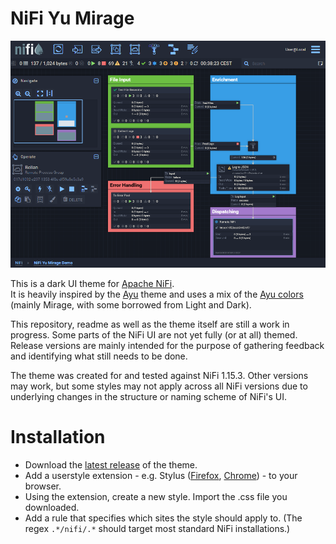 # NiFi Yu Mirage

![Theme preview](https://github.com/TsukaYuriko/nifi-yu-mirage/blob/master/preview.png)

This is a dark UI theme for [Apache NiFi](https://github.com/apache/nifi).  
It is heavily inspired by the [Ayu](https://github.com/ayu-theme) theme and uses a mix of the
[Ayu colors](https://github.com/ayu-theme/ayu-colors) (mainly Mirage, with some borrowed from Light and Dark).

This repository, readme as well as the theme itself are still a work in progress. Some parts of the NiFi UI are not yet fully (or at all) themed.  
Release versions are mainly intended for the purpose of gathering feedback and identifying what still needs to be done.

The theme was created for and tested against NiFi 1.15.3. Other versions may work, but some styles may not apply across all NiFi versions
due to underlying changes in the structure or naming scheme of NiFi's UI.

# Installation

- Download the [latest release](https://github.com/TsukaYuriko/nifi-yu-mirage/releases) of the theme.
- Add a userstyle extension - e.g. Stylus ([Firefox](https://addons.mozilla.org/en-US/firefox/addon/styl-us/), [Chrome](https://chrome.google.com/webstore/detail/stylus/clngdbkpkpeebahjckkjfobafhncgmne)) - to your browser.
- Using the extension, create a new style. Import the .css file you downloaded.
- Add a rule that specifies which sites the style should apply to. (The regex `.*/nifi/.*` should target most standard NiFi installations.)
